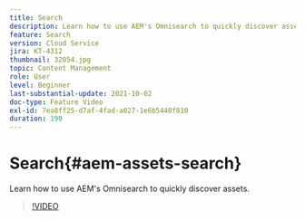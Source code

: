 ```yaml
---
title: Search
description: Learn how to use AEM's Omnisearch to quickly discover assets.
feature: Search
version: Cloud Service
jira: KT-4312
thumbnail: 32054.jpg
topic: Content Management
role: User
level: Beginner
last-substantial-update: 2021-10-02
doc-type: Feature Video
exl-id: 7ea8ff25-d7af-4fad-a027-1e6b5440f810
duration: 190
---
```

# Search{#aem-assets-search}

Learn how to use AEM's Omnisearch to quickly discover assets.

>[!VIDEO](https://video.tv.adobe.com/v/32054?quality=12&learn=on)
